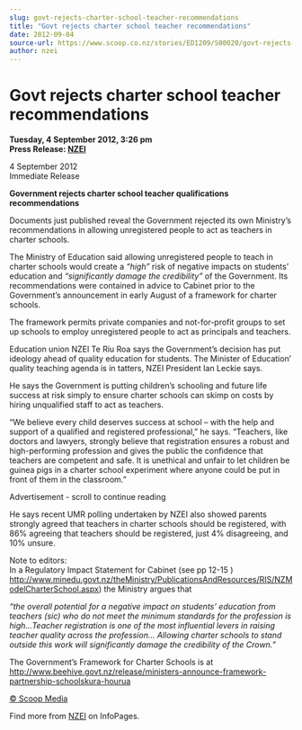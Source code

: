 ```yaml
---
slug: govt-rejects-charter-school-teacher-recommendations
title: "Govt rejects charter school teacher recommendations"
date: 2012-09-04
source-url: https://www.scoop.co.nz/stories/ED1209/S00020/govt-rejects-charter-school-teacher-recommendations.htm
author: nzei
---
```

Govt rejects charter school teacher recommendations
===================================================

**Tuesday, 4 September 2012, 3:26 pm**  
**Press Release: [NZEI](https://info.scoop.co.nz/NZEI)**

4 September 2012  
Immediate Release

**Government rejects charter school teacher qualifications recommendations**

Documents just published reveal the Government rejected its own Ministry’s recommendations in allowing unregistered people to act as teachers in charter schools.

The Ministry of Education said allowing unregistered people to teach in charter schools would create a _“high”_ risk of negative impacts on students’ education and _“significantly damage the credibility”_ of the Government. Its recommendations were contained in advice to Cabinet prior to the Government’s announcement in early August of a framework for charter schools.

The framework permits private companies and not-for-profit groups to set up schools to employ unregistered people to act as principals and teachers.

Education union NZEI Te Riu Roa says the Government’s decision has put ideology ahead of quality education for students. The Minister of Education’ quality teaching agenda is in tatters, NZEI President Ian Leckie says.

He says the Government is putting children’s schooling and future life success at risk simply to ensure charter schools can skimp on costs by hiring unqualified staff to act as teachers.

“We believe every child deserves success at school – with the help and support of a qualified and registered professional,” he says. “Teachers, like doctors and lawyers, strongly believe that registration ensures a robust and high-performing profession and gives the public the confidence that teachers are competent and safe. It is unethical and unfair to let children be guinea pigs in a charter school experiment where anyone could be put in front of them in the classroom.”

Advertisement - scroll to continue reading





He says recent UMR polling undertaken by NZEI also showed parents strongly agreed that teachers in charter schools should be registered, with 86% agreeing that teachers should be registered, just 4% disagreeing, and 10% unsure.

Note to editors:  
In a Regulatory Impact Statement for Cabinet (see pp 12-15 ) http://www.minedu.govt.nz/theMinistry/PublicationsAndResources/RIS/NZModelCharterSchool.aspx) the Ministry argues that

_“the overall potential for a negative impact on students’ education from teachers (sic) who do not meet the minimum standards for the profession is high…Teacher registration is one of the most influential levers in raising teacher quality across the profession… Allowing charter schools to stand outside this work will significantly damage the credibility of the Crown.”_  
  
The Government’s Framework for Charter Schools is at http://www.beehive.govt.nz/release/ministers-announce-framework-partnership-schoolskura-hourua  

[© Scoop Media](http://www.scoop.co.nz/about/terms.html)

Find more from [NZEI](https://info.scoop.co.nz/NZEI) on InfoPages.